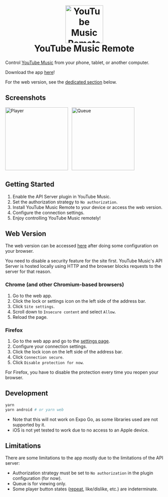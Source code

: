 <h1 align='center'>
  <img src="https://github.com/franz-dc/youtube-music-remote/blob/main/images/logo.webp" width="120px" style="max-width: 100%" alt="YouTube Music Remote">
  <br>
  YouTube Music Remote
</h1>

Control [YouTube Music](https://github.com/th-ch/youtube-music) from your phone, tablet, or another computer.

Download the app [here](https://github.com/franz-dc/youtube-music-remote/releases/latest)!

For the web version, see the [dedicated section](#web-version) below.

## Screenshots

<p float="left">
  <img src="https://github.com/franz-dc/youtube-music-remote/blob/main/images/player.webp" width="200" style="max-width: 100%; margin-right: 8px;" alt="Player">
  <img src="https://github.com/franz-dc/youtube-music-remote/blob/main/images/queue.webp" width="200" style="max-width: 100%;" alt="Queue">
</p>

## Getting Started

1. Enable the API Server plugin in YouTube Music.
2. Set the authorization strategy to `No authorization`.
3. Install YouTube Music Remote to your device or access the web version.
4. Configure the connection settings.
5. Enjoy controlling YouTube Music remotely!

## Web Version

The web version can be accessed [here](https://youtube-music-remote.vercel.app) after doing some configuration on your browser.

You need to disable a security feature for the site first. YouTube Music's API Server is hosted locally using HTTP and the browser blocks requests to the server for that reason.

### Chrome (and other Chromium-based browsers)

1. Go to the web app.
2. Click the lock or settings icon on the left side of the address bar.
3. Click `Site settings`.
4. Scroll down to `Insecure content` and select `Allow`.
5. Reload the page.

### Firefox

1. Go to the web app and go to the [settings page](https://youtube-music-remote.vercel.app/settings).
2. Configure your connection settings.
3. Click the lock icon on the left side of the address bar.
4. Click `Connection secure`.
5. Click `Disable protection for now`.

For Firefox, you have to disable the protection every time you reopen your browser.

## Development

```bash
yarn
yarn android # or yarn web
```

- Note that this will not work on Expo Go, as some libraries used are not supported by it.
- iOS is not yet tested to work due to no access to an Apple device.

## Limitations

There are some limitations to the app mostly due to the limitations of the API server:

- Authorization strategy must be set to `No authorization` in the plugin configuration (for now).
- Queue is for viewing only.
- Some player button states ([repeat](https://github.com/th-ch/youtube-music/issues/2504), like/dislike, etc.) are indeterminate.
